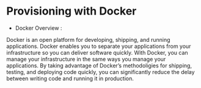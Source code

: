 # Provisioning with Docker

* Docker Overview :

Docker is an open platform for developing, shipping, and running applications. Docker enables you to separate your applications from your infrastructure so you can deliver software quickly. With Docker, you can manage your infrastructure in the same ways you manage your applications. By taking advantage of Docker’s methodoligies for shipping, testing, and deploying code quickly, you can significantly reduce the delay between writing code and running it in production.
